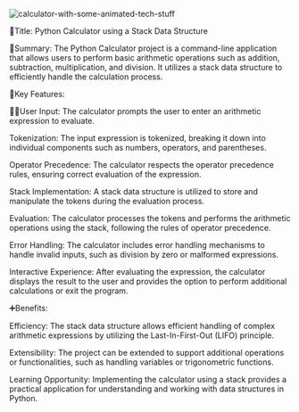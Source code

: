 ![calculator-with-some-animated-tech-stuff](https://github.com/Saani765/calculator-python/assets/98387792/eda13ce7-afa3-4d2a-b068-c4dbe774c08f)


📲Title: Python Calculator using a Stack Data Structure

📑Summary:
The Python Calculator project is a command-line application that allows users to perform basic arithmetic operations such as addition, subtraction, multiplication, and division. It utilizes a stack data structure to efficiently handle the calculation process.

🔑Key Features:

🧑‍🦰User Input: The calculator prompts the user to enter an arithmetic expression to evaluate.

Tokenization: The input expression is tokenized, breaking it down into individual components such as numbers, operators, and parentheses.

Operator Precedence: The calculator respects the operator precedence rules, ensuring correct evaluation of the expression.

Stack Implementation: A stack data structure is utilized to store and manipulate the tokens during the evaluation process.

Evaluation: The calculator processes the tokens and performs the arithmetic operations using the stack, following the rules of operator precedence.

Error Handling: The calculator includes error handling mechanisms to handle invalid inputs, such as division by zero or malformed expressions.

Interactive Experience: After evaluating the expression, the calculator displays the result to the user and provides the option to perform additional calculations or exit the program.

➕Benefits:

Efficiency: The stack data structure allows efficient handling of complex arithmetic expressions by utilizing the Last-In-First-Out (LIFO) principle.

Extensibility: The project can be extended to support additional operations or functionalities, such as handling variables or trigonometric functions.

Learning Opportunity: Implementing the calculator using a stack provides a practical application for understanding and working with data structures in Python.
